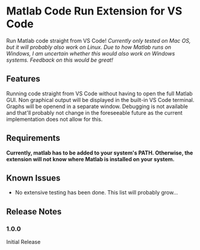# Matlab Code Run Extension for VS Code

Run Matlab code straight from VS Code!
*Currently only tested on Mac OS, but it will probably also work on Linux. Due to how Matlab runs on Windows, I am uncertain whether this would also work on Windows systems. Feedback on this would be great!*

## Features

Running code straight from VS Code without having to open the full Matlab GUI. Non graphical output will be displayed in the built-in VS Code terminal. Graphs will be openend in a separate window. Debugging is not available and that'll probably not change in the foreseeable future as the current implementation does not allow for this.

## Requirements

**Currently, matlab has to be added to your system's PATH. Otherwise, the extension will not know where Matlab is installed on your system.**

## Known Issues

- No extensive testing has been done. This list will probably grow...

## Release Notes

### 1.0.0

Initial Release
